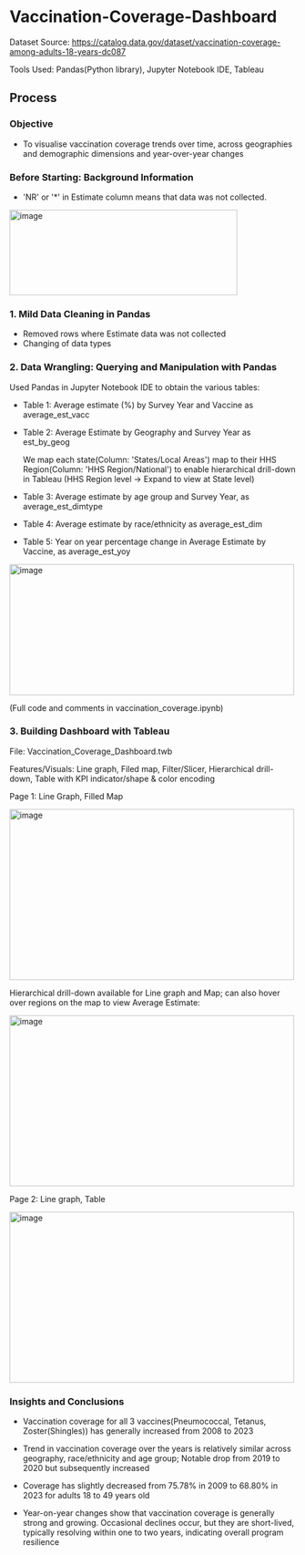 # Vaccination-Coverage-Dashboard

Dataset Source: https://catalog.data.gov/dataset/vaccination-coverage-among-adults-18-years-dc087


Tools Used: Pandas(Python library), Jupyter Notebook IDE, Tableau

## Process

### Objective 
- To visualise vaccination coverage trends over time, across geographies and demographic dimensions and year-over-year changes

### Before Starting: Background Information

- 'NR' or '*' in Estimate column means that data was not collected. 

<img width="400" height="150" alt="image" src="https://github.com/user-attachments/assets/c7a1551a-8123-472d-a882-d487be7af475" />

### 1. Mild Data Cleaning in Pandas 
- Removed rows where Estimate data was not collected
- Changing of data types

### 2. Data Wrangling:  Querying and Manipulation with Pandas 

Used Pandas in Jupyter Notebook IDE to obtain the various tables:

- Table 1: Average estimate (%) by Survey Year and Vaccine as average_est_vacc
  
- Table 2: Average Estimate by Geography and Survey Year as est_by_geog

   We map each state(Column: 'States/Local Areas') map to their HHS Region(Column: 'HHS Region/National') to enable hierarchical drill-down in Tableau (HHS Region level -> Expand to view at State level)

- Table 3: Average estimate by age group and Survey Year, as average_est_dimtype
  
- Table 4: Average estimate by race/ethnicity as average_est_dim

- Table 5: Year on year percentage change in Average Estimate by Vaccine, as average_est_yoy
 
 
 
<img width="500" height="230" alt="image" src="https://github.com/user-attachments/assets/cd91e8ef-b82c-45d8-949a-d3f1e5e7002e" />

(Full code and comments in vaccination_coverage.ipynb)


### 3. Building Dashboard with Tableau 

File: Vaccination_Coverage_Dashboard.twb

Features/Visuals: Line graph, Filed map, Filter/Slicer, Hierarchical drill-down, Table with KPI indicator/shape & color encoding

Page 1: Line Graph, Filled Map


<img width="500" height="300" alt="image" src="https://github.com/user-attachments/assets/618d124d-b2f9-40c1-bb73-68912a3c7546" />


Hierarchical drill-down available for Line graph and Map; can also hover over regions on the map to view Average Estimate:


<img width="500" height="300" alt="image" src="https://github.com/user-attachments/assets/fd4548a1-c386-4c86-9157-fe95bb96e01d" />

Page 2: Line graph, Table


<img width="500" height="300" alt="image" src="https://github.com/user-attachments/assets/e70bce78-4c9a-49ef-aed7-08719170f01f" />


### Insights and Conclusions 

- Vaccination coverage for all 3 vaccines(Pneumococcal, Tetanus, Zoster(Shingles)) has generally increased from 2008 to 2023
  
- Trend in vaccination coverage over the years is relatively similar across geography, race/ethnicity and age group; Notable drop from 2019 to 2020 but subsequently increased
    
- Coverage has slightly decreased from 75.78% in 2009 to 68.80% in 2023 for adults 18 to 49 years old

- Year-on-year changes show that vaccination coverage is generally strong and growing. Occasional declines occur, but they are short-lived, typically resolving within one to two years, indicating overall program resilience
